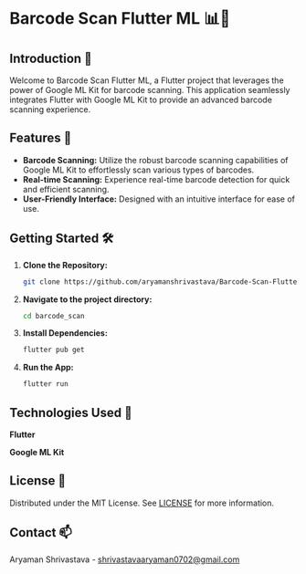 
# Barcode Scan Flutter ML 📊📱

## Introduction 🚀
Welcome to Barcode Scan Flutter ML, a Flutter project that leverages the power of Google ML Kit for barcode scanning. This application seamlessly integrates Flutter with Google ML Kit to provide an advanced barcode scanning experience.

## Features 🎉
- **Barcode Scanning:** Utilize the robust barcode scanning capabilities of Google ML Kit to effortlessly scan various types of barcodes.
- **Real-time Scanning:**  Experience real-time barcode detection for quick and efficient scanning.
- **User-Friendly Interface:** Designed with an intuitive interface for ease of use.

## Getting Started 🛠️

1. **Clone the Repository:**

   ```bash
   git clone https://github.com/aryamanshrivastava/Barcode-Scan-Flutter-ML.git
   
2. **Navigate to the project directory:**

    ```bash
    cd barcode_scan

3. **Install Dependencies:**
    ```bash
    flutter pub get

4. **Run the App:**
    ```bash
    flutter run

## Technologies Used 🧪

**Flutter**

**Google ML Kit**

## License 📜
Distributed under the MIT License. See [LICENSE](https://github.com/aryamanshrivastava/Barcode-Scan-Flutter-ML/blob/main/LICENSE) for more information.

## Contact 📫
Aryaman Shrivastava - shrivastavaaryaman0702@gmail.com
